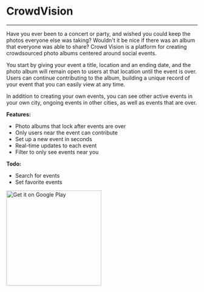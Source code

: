 # CrowdVision

---

Have you ever been to a concert or party, and wished you could keep the photos everyone else was taking? Wouldn't it be nice if there was an album that everyone was able to share? Crowd Vision is a platform for creating crowdsourced photo albums centered around social events. 

You start by giving your event a title, location and an ending date, and the photo album will remain open to users at that location until the event is over. Users can continue contributing to the album, building a unique record of your event that you can easily view at any time.

In addition to creating your own events, you can see other active events in your own city, ongoing events in other cities, as well as events that are over.


**Features:**
- Photo albums that lock after events are over
- Only users near the event can contribute
- Set up a new event in seconds
- Real-time updates to each event
- Filter to only see events near you

**Todo:**
- Search for events
- Set favorite events

<a href='https://play.google.com/store/apps/details?id=net.dividedattention.crowdvision&pcampaignid=MKT-Other-global-all-co-prtnr-py-PartBadge-Mar2515-1'><img alt='Get it on Google Play' width="250" src='https://play.google.com/intl/en_us/badges/images/generic/en_badge_web_generic.png'/></a>
